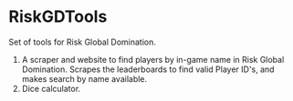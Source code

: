 # RiskGDTools
Set of tools for Risk Global Domination. 

1) A scraper and website to find players by in-game name in Risk Global Domination. Scrapes the leaderboards to find valid Player ID's, and makes search by name available.
2) Dice calculator.
